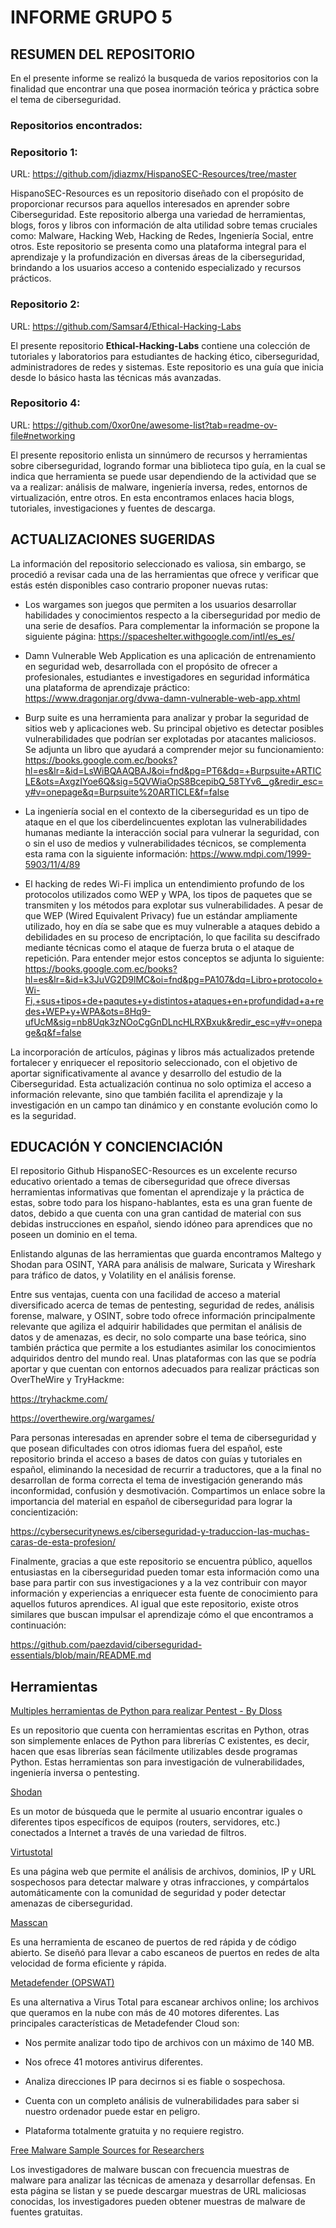 # INFORME GRUPO 5 
## RESUMEN DEL REPOSITORIO
En el presente informe se realizó la busqueda de varios repositorios con la finalidad que encontrar una que posea inormación teórica y práctica sobre el tema de ciberseguridad.

### Repositorios encontrados:
### Repositorio 1: 

URL: https://github.com/jdiazmx/HispanoSEC-Resources/tree/master 

HispanoSEC-Resources es un repositorio diseñado con el propósito de proporcionar recursos para aquellos interesados en aprender sobre Ciberseguridad. Este repositorio alberga una variedad de herramientas, blogs, foros y libros con información de alta utilidad sobre temas cruciales como: Malware, Hacking Web, Hacking de Redes, Ingeniería Social, entre otros. Este repositorio se presenta como una plataforma integral para el aprendizaje y la profundización en diversas áreas de la ciberseguridad, brindando a los usuarios acceso a contenido especializado y recursos prácticos.  

### Repositorio 2:

URL: https://github.com/Samsar4/Ethical-Hacking-Labs

El presente repositorio **Ethical-Hacking-Labs** contiene una colección de tutoriales y laboratorios para estudiantes de hacking ético, ciberseguridad, administradores de redes y sistemas. Este repositorio es una guía que inicia desde lo básico hasta las técnicas más avanzadas.

### Repositorio 4: 

URL: https://github.com/0xor0ne/awesome-list?tab=readme-ov-file#networking 

El presente repositorio enlista un sinnúmero de recursos y herramientas sobre ciberseguridad, logrando formar una biblioteca tipo guía, en la cual se indica que herramienta se puede usar dependiendo de la actividad que se va a realizar: análisis de malware, ingeniería inversa, redes, entornos de virtualización, entre otros. En esta encontramos enlaces hacia blogs, tutoriales, investigaciones y fuentes de descarga. 

## ACTUALIZACIONES SUGERIDAS
La información del repositorio seleccionado es valiosa, sin embargo, se procedió a revisar cada una de las herramientas que ofrece y verificar que estás estén disponibles caso contrario proponer nuevas rutas: 

- Los wargames son juegos que permiten a los usuarios desarrollar habilidades y conocimientos respecto a la ciberseguridad por medio de una serie de desafíos. Para complementar la información se propone la siguiente página: https://spaceshelter.withgoogle.com/intl/es_es/ 

- Damn Vulnerable Web Application es una aplicación de entrenamiento en seguridad web, desarrollada con el propósito de ofrecer a profesionales, estudiantes e investigadores en seguridad informática una plataforma de aprendizaje práctico: https://www.dragonjar.org/dvwa-damn-vulnerable-web-app.xhtml 

- Burp suite es una herramienta para analizar y probar la seguridad de sitios web y aplicaciones web. Su principal objetivo es detectar posibles vulnerabilidades que podrían ser explotadas por atacantes maliciosos. Se adjunta un libro que ayudará a comprender mejor su funcionamiento: 
https://books.google.com.ec/books?hl=es&lr=&id=LsWiBQAAQBAJ&oi=fnd&pg=PT6&dq=+Burpsuite+ARTICLE&ots=AxgzIYoe6Q&sig=5QVWiaOpS8BcepibQ_58TYv6__g&redir_esc=y#v=onepage&q=Burpsuite%20ARTICLE&f=false 

- La ingeniería social en el contexto de la ciberseguridad es un tipo de ataque en el que los ciberdelincuentes explotan las vulnerabilidades humanas mediante la interacción social para vulnerar la seguridad, con o sin el uso de medios y vulnerabilidades técnicos, se complementa esta rama con la siguiente información: 
 	https://www.mdpi.com/1999-5903/11/4/89 

- El hacking de redes Wi-Fi implica un entendimiento profundo de los protocolos utilizados como WEP y WPA, los tipos de paquetes que se transmiten y los métodos para explotar sus vulnerabilidades. A pesar de que WEP (Wired Equivalent Privacy) fue un estándar ampliamente utilizado, hoy en día se sabe que es muy vulnerable a ataques debido a debilidades en su proceso de encriptación, lo que facilita su descifrado mediante técnicas como el ataque de fuerza bruta o el ataque de repetición. Para entender mejor estos conceptos se adjunta lo siguiente: 
https://books.google.com.ec/books?hl=es&lr=&id=k3JuVG2D9lMC&oi=fnd&pg=PA107&dq=Libro+protocolo+Wi-Fi,+sus+tipos+de+paqutes+y+distintos+ataques+en+profundidad+a+redes+WEP+y+WPA&ots=8Hq9-ufUcM&sig=nb8Uqk3zNOoCgGnDLncHLRXBxuk&redir_esc=y#v=onepage&q&f=false 

La incorporación de artículos, páginas y libros más actualizados pretende fortalecer y enriquecer el repositorio seleccionado, con el objetivo de aportar significativamente al avance y desarrollo del estudio de la Ciberseguridad. Esta actualización continua no solo optimiza el acceso a información relevante, sino que también facilita el aprendizaje y la investigación en un campo tan dinámico y en constante evolución como lo es la seguridad. 
## EDUCACIÓN Y CONCIENCIACIÓN

El repositorio Github HispanoSEC-Resources es un excelente recurso educativo orientado a temas de ciberseguridad que ofrece diversas herramientas informativas que fomentan el aprendizaje y la práctica de estas, sobre todo para los hispano-hablantes, esta es una gran fuente de datos, debido a que cuenta con una gran cantidad de material con sus debidas instrucciones en español, siendo idóneo para aprendices que no poseen un dominio en el tema.  

Enlistando algunas de las herramientas que guarda encontramos Maltego y Shodan para OSINT, YARA para análisis de malware, Suricata y Wireshark para tráfico de datos, y Volatility en el análisis forense.  

Entre sus ventajas, cuenta con una facilidad de acceso a material diversificado acerca de temas de pentesting, seguridad de redes, análisis forense, malware, y OSINT, sobre todo ofrece información principalmente relevante que agiliza el adquirir habilidades que permitan el análisis de datos y de amenazas, es decir, no solo comparte una base teórica, sino también práctica que permite a los estudiantes asimilar los conocimientos adquiridos dentro del mundo real. Unas plataformas con las que se podría aportar y que cuentan con entornos adecuados para realizar prácticas son OverTheWire y TryHackme: 

https://tryhackme.com/ 

https://overthewire.org/wargames/ 

Para personas interesadas en aprender sobre el tema de ciberseguridad y que posean dificultades con otros idiomas fuera del español, este repositorio brinda el acceso a bases de datos con guías y tutoriales en español, eliminando la necesidad de recurrir a traductores, que a la final no desarrollan de forma correcta el tema de investigación generando más inconformidad, confusión y desmotivación. Compartimos un enlace sobre la importancia del material en español de ciberseguridad para lograr la concientización: 

https://cybersecuritynews.es/ciberseguridad-y-traduccion-las-muchas-caras-de-esta-profesion/ 

 
Finalmente, gracias a que este repositorio se encuentra público, aquellos entusiastas en la ciberseguridad pueden tomar esta información como una base para partir con sus investigaciones y a la vez contribuir con mayor información y experiencias a enriquecer esta fuente de conocimiento para aquellos futuros aprendices. Al igual que este repositorio, existe otros similares que buscan impulsar el aprendizaje cómo el que encontramos a continuación: 

https://github.com/paezdavid/ciberseguridad-essentials/blob/main/README.md 


## Herramientas 

[Multiples herramientas de Python para realizar Pentest - By Dloss](https://github.com/dloss/python-pentest-tools)

Es un repositorio que cuenta con herramientas escritas en Python, otras son simplemente enlaces de Python para librerías C existentes, es decir, hacen que esas librerías sean fácilmente utilizables desde programas Python. Estas herramientas son para investigación de vulnerabilidades, ingeniería inversa o pentesting. 

[Shodan](https://www.shodan.io/) 

Es un motor de búsqueda que le permite al usuario encontrar iguales o diferentes tipos específicos de equipos (routers, servidores, etc.) conectados a Internet a través de una variedad de filtros. 

[Virtustotal](https://www.virustotal.com/gui/home/upload) 

Es una página web que permite el análisis de archivos, dominios, IP y URL sospechosos para detectar malware y otras infracciones, y compártalos automáticamente con la comunidad de seguridad y poder detectar amenazas de ciberseguridad. 

[Masscan](https://github.com/robertdavidgraham/masscan) 

Es una herramienta de escaneo de puertos de red rápida y de código abierto. Se diseñó para llevar a cabo escaneos de puertos en redes de alta velocidad de forma eficiente y rápida. 

[Metadefender (OPSWAT)](https://metadefender.opswat.com/#!/) 

Es una alternativa a Virus Total para escanear archivos online; los archivos que queramos en la nube con más de 40 motores diferentes. Las principales características de Metadefender Cloud son: 

- Nos permite analizar todo tipo de archivos con un máximo de 140 MB. 

- Nos ofrece 41 motores antivirus diferentes. 

- Analiza direcciones IP para decirnos si es fiable o sospechosa. 

- Cuenta con un completo análisis de vulnerabilidades para saber si nuestro ordenador puede estar en peligro. 

- Plataforma totalmente gratuita y no requiere registro. 

[Free Malware Sample Sources for Researchers](https://zeltser.com/malware-sample-sources/) 

Los investigadores de malware buscan con frecuencia muestras de malware para analizar las técnicas de amenaza y desarrollar 			defensas. En esta página se listan y se puede descargar 			muestras de URL maliciosas conocidas, los investigadores pueden obtener muestras de malware de fuentes gratuitas.
